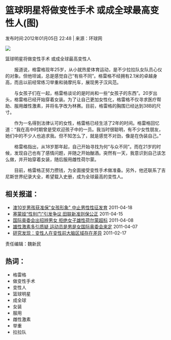 # 篮球明星将做变性手术 或成全球最高变性人(图)

发布时间:2012年01月05日 22:48 | 来源：环球网

![](http://image.xinmin.cn/2012/01/05/20120105035426101534.jpg)

篮球明星将做变性手术 或成全球最高变性人

　　报道说，格雷格现年25岁，从小就热爱体育运动，是不少拉拉队女队员心仪的对象。但他坦诚，总是感觉自己“有些不同”。格雷格不经拥有2.1米的卓越身高，而且以前经常练习举重和骑摩托车，展现男子汉风范。

　　与女孩子们在一起，格雷格谈论的是时尚和一些“女孩子的东西”。20岁出头，格雷格已经开始穿着女装。为了让自己更加女性化，格雷格不仅寻求医疗帮助、服用雌性激素，并将名字改为林赛。目前，格雷格的胸围已经达到38B的尺寸。

　　作为一名得到法律认可的女性，格雷格已经生活了2年的时间。格雷格回忆道：“我在高中时期曾是受欢迎孩子中的一员。我当时很聪明，有不少女性朋友，她们中的不少人也追求我。但不知怎么了，就是感觉不对劲，像是在伪装自己。”

　　格雷格指出，从18岁那年起，自己开始寻找为何“与众不同”。而在21岁的时候，发现自己也有了感情问题，并随之开始酗酒。突然有一天，我意识到自己该怎么做，并开始穿着女装，随后服用雌性荷尔蒙。

　　目前，格雷格正努力攒钱，为全面接受变性手术做准备。另外，他还联系了吉尼斯世界纪录大全，希望载入史册，成为全球最高的变性人。

## 相关报道：

-   [澳10岁男孩获准保"女孩形象" 中止男性性征发育](http://news.cntv.cn/20110418/100703.shtml) 2011-04-18
-   [塞蒙娅“性别门”引发争议 田联新准则保公正](http://news.cntv.cn/20110415/102882.shtml) 2011-04-15
-   [国际奥委会出招辨男女 拒绝女子雄性荷尔蒙超标](http://news.cntv.cn/20110408/102174.shtml) 2011-04-08
-   [雄性激素多引质疑 运动员是男是女国际奥委会来定](http://news.cntv.cn/world/20110407/103191.shtml) 2011-04-07
-   [研究发现：变性人在变性前大脑区域存在差异](http://news.cntv.cn/20110217/100506.shtml) 2011-02-17

责任编辑：魏新民

## 热词：

-   格雷格
-   做变性手术
-   变性人
-   篮球明星
-   成全球
-   女装
-   服用
-   雌性激素
-   举重
-   拉拉队
